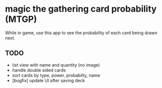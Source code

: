 # magic the gathering card probability (MTGP)
While in game, use this app to see the probability of each card being drawn next.
## TODO
* list view with name and quantity (no image)
* handle double sided cards
* sort cards by type, power, probabilty, name
* [bugfix] update UI after saving deck